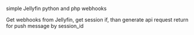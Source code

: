simple Jellyfin python and php webhooks

Get webhooks from Jellyfin, get session if, than generate api request return for push message by session_id
